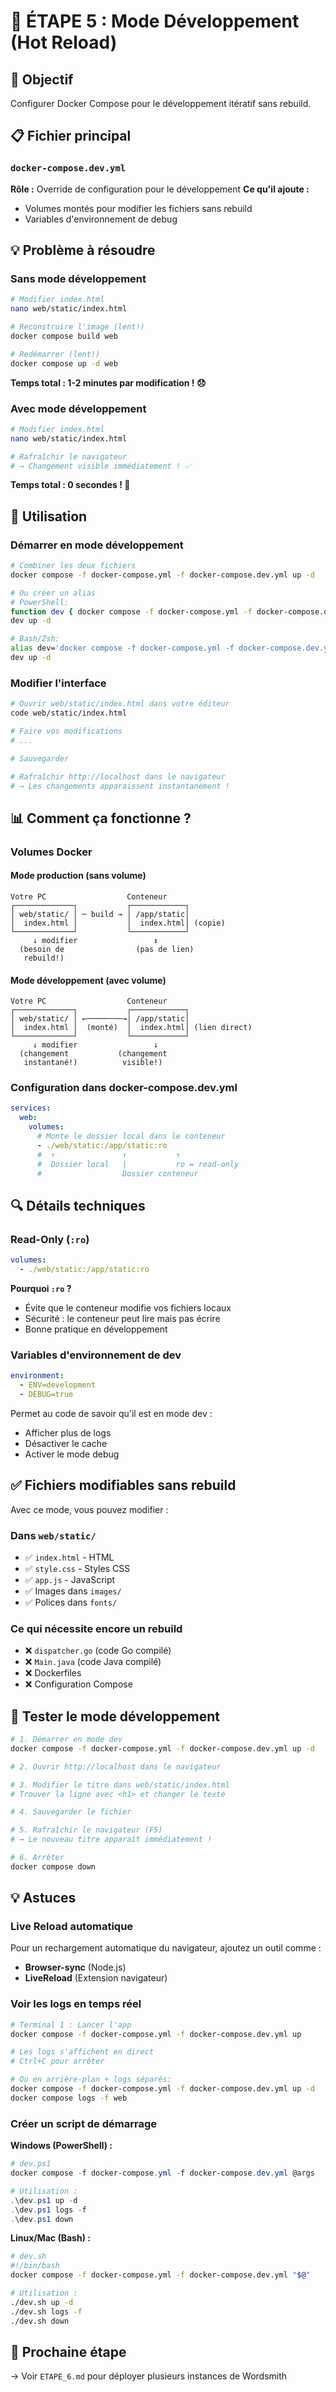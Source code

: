 # 📁 ÉTAPE 5 : Mode Développement (Hot Reload)

## 🎯 Objectif
Configurer Docker Compose pour le développement itératif sans rebuild.

## 📋 Fichier principal

### `docker-compose.dev.yml`
**Rôle :** Override de configuration pour le développement
**Ce qu'il ajoute :**
- Volumes montés pour modifier les fichiers sans rebuild
- Variables d'environnement de debug

## 💡 Problème à résoudre

### Sans mode développement

```bash
# Modifier index.html
nano web/static/index.html

# Reconstruire l'image (lent!)
docker compose build web

# Redémarrer (lent!)
docker compose up -d web
```

**Temps total : 1-2 minutes par modification ! 😞**

### Avec mode développement

```bash
# Modifier index.html
nano web/static/index.html

# Rafraîchir le navigateur
# → Changement visible immédiatement ! ✅
```

**Temps total : 0 secondes ! 🎉**

## 🚀 Utilisation

### Démarrer en mode développement

```bash
# Combiner les deux fichiers
docker compose -f docker-compose.yml -f docker-compose.dev.yml up -d

# Ou créer un alias
# PowerShell:
function dev { docker compose -f docker-compose.yml -f docker-compose.dev.yml @args }
dev up -d

# Bash/Zsh:
alias dev='docker compose -f docker-compose.yml -f docker-compose.dev.yml'
dev up -d
```

### Modifier l'interface

```bash
# Ouvrir web/static/index.html dans votre éditeur
code web/static/index.html

# Faire vos modifications
# ...

# Sauvegarder

# Rafraîchir http://localhost dans le navigateur
# → Les changements apparaissent instantanément !
```

## 📊 Comment ça fonctionne ?

### Volumes Docker

#### Mode production (sans volume)
```
Votre PC                  Conteneur
┌─────────────┐           ┌────────────┐
│ web/static/ │ ─ build → │ /app/static│
│  index.html │           │  index.html│ (copie)
└─────────────┘           └────────────┘
     ↓ modifier                 ↕
  (besoin de                (pas de lien)
   rebuild!)
```

#### Mode développement (avec volume)
```
Votre PC                  Conteneur
┌─────────────┐           ┌────────────┐
│ web/static/ │ ←────────→│ /app/static│
│  index.html │  (monté)  │  index.html│ (lien direct)
└─────────────┘           └────────────┘
     ↓ modifier                 ↓
  (changement           (changement
   instantané!)          visible!)
```

### Configuration dans docker-compose.dev.yml

```yaml
services:
  web:
    volumes:
      # Monte le dossier local dans le conteneur
      - ./web/static:/app/static:ro
      #  ↑               ↑           ↑
      #  Dossier local   |           ro = read-only
      #                  Dossier conteneur
```

## 🔍 Détails techniques

### Read-Only (`:ro`)

```yaml
volumes:
  - ./web/static:/app/static:ro
```

**Pourquoi `:ro` ?**
- Évite que le conteneur modifie vos fichiers locaux
- Sécurité : le conteneur peut lire mais pas écrire
- Bonne pratique en développement

### Variables d'environnement de dev

```yaml
environment:
  - ENV=development
  - DEBUG=true
```

Permet au code de savoir qu'il est en mode dev :
- Afficher plus de logs
- Désactiver le cache
- Activer le mode debug

## ✅ Fichiers modifiables sans rebuild

Avec ce mode, vous pouvez modifier :

### Dans `web/static/`
- ✅ `index.html` - HTML
- ✅ `style.css` - Styles CSS
- ✅ `app.js` - JavaScript
- ✅ Images dans `images/`
- ✅ Polices dans `fonts/`

### Ce qui nécessite encore un rebuild

- ❌ `dispatcher.go` (code Go compilé)
- ❌ `Main.java` (code Java compilé)
- ❌ Dockerfiles
- ❌ Configuration Compose

## 🧪 Tester le mode développement

```bash
# 1. Démarrer en mode dev
docker compose -f docker-compose.yml -f docker-compose.dev.yml up -d

# 2. Ouvrir http://localhost dans le navigateur

# 3. Modifier le titre dans web/static/index.html
# Trouver la ligne avec <h1> et changer le texte

# 4. Sauvegarder le fichier

# 5. Rafraîchir le navigateur (F5)
# → Le nouveau titre apparaît immédiatement !

# 6. Arrêter
docker compose down
```

## 💡 Astuces

### Live Reload automatique

Pour un rechargement automatique du navigateur, ajoutez un outil comme :
- **Browser-sync** (Node.js)
- **LiveReload** (Extension navigateur)

### Voir les logs en temps réel

```bash
# Terminal 1 : Lancer l'app
docker compose -f docker-compose.yml -f docker-compose.dev.yml up

# Les logs s'affichent en direct
# Ctrl+C pour arrêter

# Ou en arrière-plan + logs séparés:
docker compose -f docker-compose.yml -f docker-compose.dev.yml up -d
docker compose logs -f web
```

### Créer un script de démarrage

**Windows (PowerShell) :**
```powershell
# dev.ps1
docker compose -f docker-compose.yml -f docker-compose.dev.yml @args

# Utilisation :
.\dev.ps1 up -d
.\dev.ps1 logs -f
.\dev.ps1 down
```

**Linux/Mac (Bash) :**
```bash
# dev.sh
#!/bin/bash
docker compose -f docker-compose.yml -f docker-compose.dev.yml "$@"

# Utilisation :
./dev.sh up -d
./dev.sh logs -f
./dev.sh down
```

## 🔗 Prochaine étape

→ Voir `ETAPE_6.md` pour déployer plusieurs instances de Wordsmith

